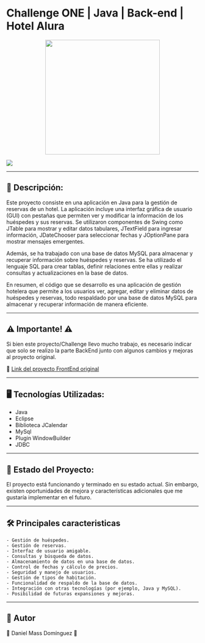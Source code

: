 # Challenge ONE | Java | Back-end | Hotel Alura

<p align="center" >
     <img width="300" heigth="300" src="https://user-images.githubusercontent.com/91544872/189419040-c093db78-c970-4960-8aca-ffcc11f7ffaf.png">
</p>

<p align="left">
<img src="https://img.shields.io/badge/Java-JDBC-green">
</p>

---
## 📖 Descripción:

Este proyecto consiste en una aplicación en Java para la gestión de reservas de un hotel. La aplicación incluye una interfaz gráfica de usuario (GUI) con pestañas que permiten ver y modificar la información de los huéspedes y sus reservas. Se utilizaron componentes de Swing como JTable para mostrar y editar datos tabulares, JTextField para ingresar información, JDateChooser para seleccionar fechas y JOptionPane para mostrar mensajes emergentes.

Además, se ha trabajado con una base de datos MySQL para almacenar y recuperar información sobre huéspedes y reservas. Se ha utilizado el lenguaje SQL para crear tablas, definir relaciones entre ellas y realizar consultas y actualizaciones en la base de datos.

En resumen, el código que se desarrollo es una aplicación de gestión hotelera que permite a los usuarios ver, agregar, editar y eliminar datos de huéspedes y reservas, todo respaldado por una base de datos MySQL para almacenar y recuperar información de manera eficiente.

---

## ⚠️ Importante! ⚠️

Si bien este proyecto/Challenge llevo mucho trabajo, es necesario indicar que solo se realizo la parte BackEnd junto con algunos cambios y mejoras al proyecto original.

🔹 [Link del proyecto FrontEnd original]([https://toedter.com/jcalendar/](https://github.com/alura-challenges/challenge-one-alura-hotel-latam))

---

## 🖥️ Tecnologías Utilizadas:

- Java
- Eclipse
- Biblioteca JCalendar
- MySql
- Plugin WindowBuilder </br>
- JDBC

---
## 🚀 Estado del Proyecto:

El proyecto está funcionando y terminado en su estado actual. Sin embargo, existen oportunidades de mejora y características adicionales que me gustaría implementar en el futuro.

---

## 🛠️ Principales caracteristicas

    - Gestión de huéspedes.
    - Gestión de reservas.
    - Interfaz de usuario amigable.
    - Consultas y búsqueda de datos.
    - Almacenamiento de datos en una base de datos.
    - Control de fechas y cálculo de precios.
    - Seguridad y manejo de usuarios.
    - Gestión de tipos de habitación.
    - Funcionalidad de respaldo de la base de datos.
    - Integración con otras tecnologías (por ejemplo, Java y MySQL).
    - Posibilidad de futuras expansiones y mejoras.

---
## 👤 Autor

🌟 Daniel Mass Domínguez 🌟

</br>



